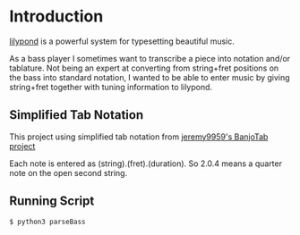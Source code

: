# Introduction

[lilypond](http://lilypond.org) is a powerful system for typesetting beautiful music.

As a bass player I sometimes want to transcribe a piece into notation and/or tablature.  Not
being an expert at converting from string+fret positions on the bass into standard notation,
I wanted to be able to enter music by giving string+fret together with tuning information to lilypond.


## Simplified Tab Notation
This project using simplified tab notation from [jeremy9959's BanjoTab project](https://github.com/jeremy9959/BanjoTab)

Each note is entered as (string).(fret).(duration).  So 2.0.4 means a quarter note on
the open second string.

## Running Script

```bash
$ python3 parseBass
```







